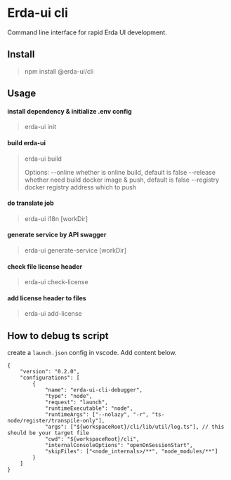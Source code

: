 # Erda-ui cli

Command line interface for rapid Erda UI development.

## Install

> npm install @erda-ui/cli

## Usage

#### install dependency & initialize .env config

> erda-ui init

#### build erda-ui

> erda-ui build
>
> Options:
> --online whether is online build, default is false
> --release whether need build docker image & push, default is false
> --registry docker registry address which to push

#### do translate job

> erda-ui i18n [workDir]

#### generate service by API swagger

> erda-ui generate-service [workDir]

#### check file license header

> erda-ui check-license

#### add license header to files

> erda-ui add-license

## How to debug ts script

create a `launch.json` config in vscode. Add content below.

```
{
    "version": "0.2.0",
    "configurations": [
        {
            "name": "erda-ui-cli-debugger",
            "type": "node",
            "request": "launch",
            "runtimeExecutable": "node",
            "runtimeArgs": ["--nolazy", "-r", "ts-node/register/transpile-only"],
            "args": ["${workspaceRoot}/cli/lib/util/log.ts"], // this should be your target file
            "cwd": "${workspaceRoot}/cli",
            "internalConsoleOptions": "openOnSessionStart",
            "skipFiles": ["<node_internals>/**", "node_modules/**"]
        }
    ]
}
```
